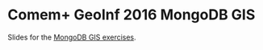 # Comem+ GeoInf 2016 MongoDB GIS

Slides for the [MongoDB GIS exercises](https://github.com/MediaComem/comem-geoinf-2016-mongodb-gis).
